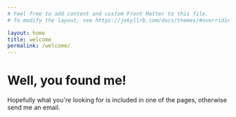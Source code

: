 ```yaml
---
# Feel free to add content and custom Front Matter to this file.
# To modify the layout, see https://jekyllrb.com/docs/themes/#overriding-theme-defaults

layout: home
title: welcome	
permalink: /welcome/
---
```


# Well, you found me! 

Hopefully what you're looking for is included in one of the pages, otherwise send me an email.
